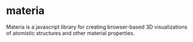 # materia
Materia is a  javascript library for creating browser-based 3D visualizations of atomistic structures and other material properties.
